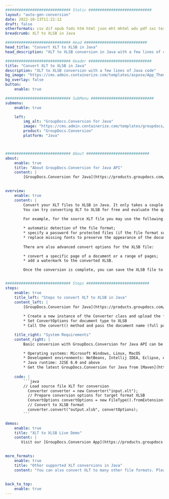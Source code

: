 ```yaml
---
############################# Static ############################
layout: "auto-gen-conversion"
date: 2022-10-13T11:22:12
draft: false
otherformats: csv dif epub fods htm html json mht mhtml ods pdf sxc tex tsv xlam xls xlsb xlsm xlsx xlt xltm xltx xml xps
breadcrumb: XLT to XLSB in Java

############################# Head ############################
head_title: "Convert XLT to XLSB in Java"
head_description: "XLT to XLSB conversion in Java with a few lines of code. Convert over 160 file formats using the GroupDocs document conversion API for Java"

############################# Header ############################
title: "Convert XLT to XLSB in Java"
description: "XLT to XLSB conversion with a few lines of Java code"
bg_image: "https://cms.admin.containerize.com/templates/aspose/App_Themes/V3/images/bg/header1.png"
bg_overlay: false
button:
    enable: true

############################# SubMenu ############################
submenu:
    enable: true

    left:
        img_alt: "GroupDocs.Conversion for Java"
        image: "https://cms.admin.containerize.com/templates/groupdocs/images/product-logos/90x90-noborder/groupdocs-conversion-java.png"
        product: "GroupDocs.Conversion"
        platform: "Java"



############################# About ############################
about:
    enable: true
    title: "About GroupDocs.Conversion for Java API"
    content: |
        [GroupDocs.Conversion for Java](https://products.groupdocs.com/conversion/java/) is an advanced file format conversion API for converting between popular image and document formats such as Microsoft Office, OpenDocument, PDF, HTML, email, CAD. and much more with just a few lines of code. The native API automatically detects the formats of the original documents and offers many options for customizing the converted documents. Along with the function of extracting information from a document, it also supports caching of the conversion results to the local disk by default. However, any type of cache storage can be supported by implementing the appropriate interfaces - Amazon S3, Dropbox, Google Drive, Windows Azure, Reddis, or any others.
    

overview:
    enable: true
    content: |
        Convert your XLT files to XLSB in Java. It only takes a couple of lines of Java code on any platform of your choice, such as Windows, Linux, macOS.
        You can try converting XLT to XLSB for free and evaluate the quality of the conversion results. Along with simple file conversion scripts, you can try more sophisticated options for loading the XLT source file and storing the XLSB output. 
        
        For example, for the source XLT file you may use the following load options:

        * automatic detection of the file format;
        * specify a password for protected files (if the file format supports it);
        * replace missing fonts to preserve the appearance of the document.
        
        There are also advanced convert options for the XLSB file:

        * convert a specific page of a document or a range of pages;
        * add a watermark to the converted XLSB.

        Once the conversion is complete, you can save the XLSB file to your local file path or to any third party storage such as FTP, Amazon S3, Google Drive, Dropbox etc. Please note - to convert XLT to XLSB, you do not need to install any additional software, such as MS Office, Open Office, Adobe Acrobat Reader etc.


############################# Steps ############################
steps:
    enable: true
    title_left: "Steps to convert XLT to XLSB in Java"
    content_left: |
        [GroupDocs.Conversion for Java](https://products.groupdocs.com/conversion/java/) allows developers to easily convert XLT file to XLSB with a few lines of code.
        
        * Create a new instance of the Converter class and upload the file XLT with the full path
        * Set ConvertOptions for document type to XLSB
        * Call the convert() method and pass the document name (full path) and format (XLSB) as a parameter

    title_right: "System Requirements"
    content_right: |
        Basic conversion with GroupDocs.Conversion for Java API can be done with just a few lines of code. Our APIs are supported on all major platforms and operating systems. Before executing the code below, make sure you have the following prerequisites installed on your system.

        * Operating systems: Microsoft Windows, Linux, MacOS
        * Development environments: NetBeans, Intellij IDEA, Eclipse, etc.
        * Java runtime: J2SE 6.0 and above
        * Get the latest GroupDocs.Conversion for Java from [Maven](https://repository.groupdocs.com/webapp/#/artifacts/browse/tree/General/repo/com/groupdocs/groupdocs-conversion)
         
    code: |
        ```java    
        // Load source file XLT for conversion
          Converter converter = new Converter("input.xlt");
          // Prepare conversion options for target format XLSB
          ConvertOptions convertOptions = new FileType().fromExtension("xlsb").getConvertOptions();
          // Convert to XLSB format
          converter.convert("output.xlsb", convertOptions);
        ```

demos:
    enable: true
    title: "XLT to XLSB Live Demo"
    content: |
       Visit our [GroupDocs.Conversion App](https://products.groupdocs.app/conversion/family) website and try XLT to XLSB conversion now. The free demo has the following benefits
          

more_formats:
    enable: true
    title: "Other supported XLT conversions in Java"
    content: "You can also convert XLT to many other file formats. Please see the list below."
       
       
back_to_top:
    enable: true
---
```

